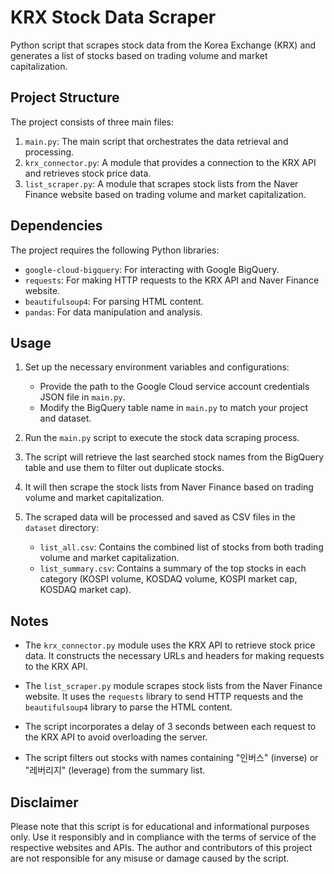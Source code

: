 # KRX Stock Data Scraper

Python script that scrapes stock data from the Korea Exchange (KRX) and generates a list of stocks based on trading volume and market capitalization.

## Project Structure

The project consists of three main files:

1. `main.py`: The main script that orchestrates the data retrieval and processing.
2. `krx_connector.py`: A module that provides a connection to the KRX API and retrieves stock price data.
3. `list_scraper.py`: A module that scrapes stock lists from the Naver Finance website based on trading volume and market capitalization.

## Dependencies

The project requires the following Python libraries:

- `google-cloud-bigquery`: For interacting with Google BigQuery.
- `requests`: For making HTTP requests to the KRX API and Naver Finance website.
- `beautifulsoup4`: For parsing HTML content.
- `pandas`: For data manipulation and analysis.

## Usage

1. Set up the necessary environment variables and configurations:
   - Provide the path to the Google Cloud service account credentials JSON file in `main.py`.
   - Modify the BigQuery table name in `main.py` to match your project and dataset.

2. Run the `main.py` script to execute the stock data scraping process.

3. The script will retrieve the last searched stock names from the BigQuery table and use them to filter out duplicate stocks.

4. It will then scrape the stock lists from Naver Finance based on trading volume and market capitalization.

5. The scraped data will be processed and saved as CSV files in the `dataset` directory:
   - `list_all.csv`: Contains the combined list of stocks from both trading volume and market capitalization.
   - `list_summary.csv`: Contains a summary of the top stocks in each category (KOSPI volume, KOSDAQ volume, KOSPI market cap, KOSDAQ market cap).

## Notes

- The `krx_connector.py` module uses the KRX API to retrieve stock price data. It constructs the necessary URLs and headers for making requests to the KRX API.

- The `list_scraper.py` module scrapes stock lists from the Naver Finance website. It uses the `requests` library to send HTTP requests and the `beautifulsoup4` library to parse the HTML content.

- The script incorporates a delay of 3 seconds between each request to the KRX API to avoid overloading the server.

- The script filters out stocks with names containing "인버스" (inverse) or "레버리지" (leverage) from the summary list.

## Disclaimer

Please note that this script is for educational and informational purposes only. Use it responsibly and in compliance with the terms of service of the respective websites and APIs. The author and contributors of this project are not responsible for any misuse or damage caused by the script.
